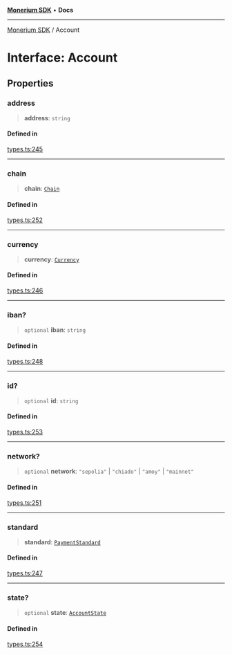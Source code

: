 [**Monerium SDK**](../README.md) • **Docs**

***

[Monerium SDK](../README.md) / Account

# Interface: Account

## Properties

### address

> **address**: `string`

#### Defined in

[types.ts:245](https://github.com/monerium/js-monorepo/blob/f9c4f6d23632080dc2f66fc1ef03cdb9951e75af/packages/sdk/src/types.ts#L245)

***

### chain

> **chain**: [`Chain`](../type-aliases/Chain.md)

#### Defined in

[types.ts:252](https://github.com/monerium/js-monorepo/blob/f9c4f6d23632080dc2f66fc1ef03cdb9951e75af/packages/sdk/src/types.ts#L252)

***

### currency

> **currency**: [`Currency`](../enumerations/Currency.md)

#### Defined in

[types.ts:246](https://github.com/monerium/js-monorepo/blob/f9c4f6d23632080dc2f66fc1ef03cdb9951e75af/packages/sdk/src/types.ts#L246)

***

### iban?

> `optional` **iban**: `string`

#### Defined in

[types.ts:248](https://github.com/monerium/js-monorepo/blob/f9c4f6d23632080dc2f66fc1ef03cdb9951e75af/packages/sdk/src/types.ts#L248)

***

### id?

> `optional` **id**: `string`

#### Defined in

[types.ts:253](https://github.com/monerium/js-monorepo/blob/f9c4f6d23632080dc2f66fc1ef03cdb9951e75af/packages/sdk/src/types.ts#L253)

***

### network?

> `optional` **network**: `"sepolia"` \| `"chiado"` \| `"amoy"` \| `"mainnet"`

#### Defined in

[types.ts:251](https://github.com/monerium/js-monorepo/blob/f9c4f6d23632080dc2f66fc1ef03cdb9951e75af/packages/sdk/src/types.ts#L251)

***

### standard

> **standard**: [`PaymentStandard`](../enumerations/PaymentStandard.md)

#### Defined in

[types.ts:247](https://github.com/monerium/js-monorepo/blob/f9c4f6d23632080dc2f66fc1ef03cdb9951e75af/packages/sdk/src/types.ts#L247)

***

### state?

> `optional` **state**: [`AccountState`](../enumerations/AccountState.md)

#### Defined in

[types.ts:254](https://github.com/monerium/js-monorepo/blob/f9c4f6d23632080dc2f66fc1ef03cdb9951e75af/packages/sdk/src/types.ts#L254)
